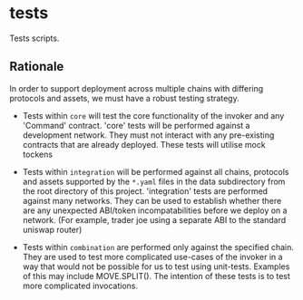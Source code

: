 # tests

Tests scripts.

## Rationale

In order to support deployment across multiple chains with differing protocols and assets, we must have a robust testing strategy.

- Tests within `core` will test the core functionality of the invoker and any 'Command' contract.
'core' tests will be performed against a development network. They must not interact with any pre-existing contracts that are already deployed. These tests will utilise mock tockens

- Tests within `integration` will be performed against all chains, protocols and assets supported by the `*.yaml` files in the data subdirectory from the root directory of this project.
'integration' tests are performed against many networks. They can be used to establish whether there are any unexpected ABI/token incompatabilities before we deploy on a network. (For example, trader joe using a separate ABI to the standard uniswap router)

- Tests within `combination` are performed only against the specified chain. They are used to test more complicated use-cases of the invoker in a way that would not be possible for us to test using unit-tests.
Examples of this may include MOVE.SPLIT(). The intention of these tests is to test more complicated invocations.
